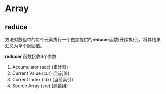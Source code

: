 # Array

## **reduce**

方法对数组中的每个元素执行一个由您提供的**reducer**函数(升序执行)，将其结果汇总为单个返回值。



**reducer** 函数接收4个参数:

1. Accumulator (acc) (累计器)
2. Current Value (cur) (当前值)
3. Current Index (idx) (当前索引)
4. Source Array (src) (源数组)